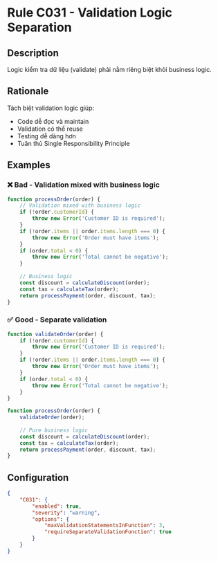 # Rule C031 - Validation Logic Separation

## Description
Logic kiểm tra dữ liệu (validate) phải nằm riêng biệt khỏi business logic.

## Rationale
Tách biệt validation logic giúp:
- Code dễ đọc và maintain
- Validation có thể reuse
- Testing dễ dàng hơn
- Tuân thủ Single Responsibility Principle

## Examples

### ❌ Bad - Validation mixed with business logic
```javascript
function processOrder(order) {
    // Validation mixed with business logic
    if (!order.customerId) {
        throw new Error('Customer ID is required');
    }
    if (!order.items || order.items.length === 0) {
        throw new Error('Order must have items');
    }
    if (order.total < 0) {
        throw new Error('Total cannot be negative');
    }
    
    // Business logic
    const discount = calculateDiscount(order);
    const tax = calculateTax(order);
    return processPayment(order, discount, tax);
}
```

### ✅ Good - Separate validation
```javascript
function validateOrder(order) {
    if (!order.customerId) {
        throw new Error('Customer ID is required');
    }
    if (!order.items || order.items.length === 0) {
        throw new Error('Order must have items');
    }
    if (order.total < 0) {
        throw new Error('Total cannot be negative');
    }
}

function processOrder(order) {
    validateOrder(order);
    
    // Pure business logic
    const discount = calculateDiscount(order);
    const tax = calculateTax(order);
    return processPayment(order, discount, tax);
}
```

## Configuration
```json
{
    "C031": {
        "enabled": true,
        "severity": "warning",
        "options": {
            "maxValidationStatementsInFunction": 3,
            "requireSeparateValidationFunction": true
        }
    }
}
```
